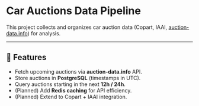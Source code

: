 # Car Auctions Data Pipeline

This project collects and organizes car auction data (Copart, IAAI, [auction-data.info](https://auction-data.info)) for analysis.

---

## 🚀 Features
- Fetch upcoming auctions via **auction-data.info** API.
- Store auctions in **PostgreSQL** (timestamps in UTC).
- Query auctions starting in the next **12h / 24h**.
- (Planned) Add **Redis caching** for API efficiency.
- (Planned) Extend to Copart + IAAI integration.
